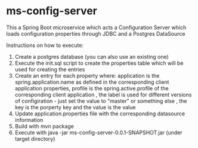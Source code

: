 # ms-config-server
This a Spring Boot microservice which acts a Configuration Server which loads configuration properties through JDBC and a Postgres DataSource

Instructions on how to execute:
1. Create a postgres database (you can also use an existing one)
2. Execute the init.sql script to create the properties table which will be used for creating the entries
3. Create an entry for each property where: application is the spring.application.name as defined in the corresponding client application properties, profile is the spring.active.profile of the corresponding client application , the label is used for different versions of configiration - just set the value to "master" or something else , the key is the porperty key and the value is the value
4. Update application.properties file with the corresponding datasource information
5. Build with mvn package
6. Execute with java -jar ms-config-server-0.0.1-SNAPSHOT.jar (under target directory)
